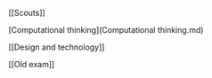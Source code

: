 [[Scouts]] 

[Computational thinking](Computational thinking.md)

[[Design and technology]]

[[Old exam]]

